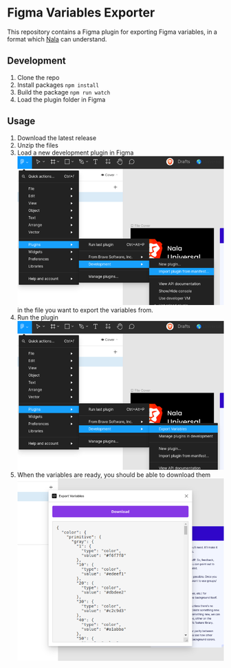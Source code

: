 # Figma Variables Exporter

This repository contains a Figma plugin for exporting Figma variables, in a
format which [Nala](https://github.com/brave/leo) can understand.

## Development

1. Clone the repo
2. Install packages `npm install`
3. Build the package `npm run watch`
4. Load the plugin folder in Figma


## Usage

1. Download the latest release
2. Unzip the files
3. Load a new development plugin in Figma ![load development plugin](screenshots/load-dev-plugin.png) in the file you want to export the variables from.
4. Run the plugin ![Run Plugin](screenshots/run-plugin.png)
5. When the variables are ready, you should be able to download them ![Ready](screenshots/variables-ready.png)
